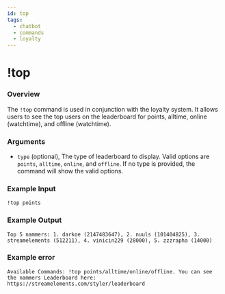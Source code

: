 ```yaml
---
id: top
tags:
  - chatbot
  - commands
  - loyalty
---
```

# !top

### Overview

The `!top` command is used in conjunction with the loyalty system. It allows users to see the top users on the leaderboard for points, alltime, online (watchtime), and offline (watchtime).

### Arguments

- `type` (optional), The type of leaderboard to display. Valid options are `points`, `alltime`, `online`, and `offline`. If no type is provided, the command will show the valid options.

### Example Input

```
!top points
```

### Example Output

```
Top 5 nammers: 1. darkoe (2147483647), 2. nuuls (101404825), 3. streamelements (512211), 4. vinicin229 (28000), 5. zzzrapha (14000) 
```

### Example error

```
Available Commands: !top points/alltime/online/offline. You can see the nammers Leaderboard here: https://streamelements.com/styler/leaderboard 
```
